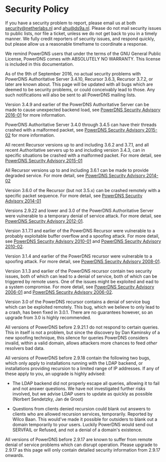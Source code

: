 # Security Policy

If you have a security problem to report, please email us at both <a href="mailto:security@netherlabs.nl">security@netherlabs.nl</a> and <a href="mailto:ahu@ds9a.nl">ahu@ds9a.nl</a>. Please do not mail security issues to public lists, nor file a ticket, unless we do not get back to you in a timely manner. We fully credit reporters of security issues, and respond quickly, but please allow us a reasonable timeframe to coordinate a response.

We remind PowerDNS users that under the terms of the GNU General Public License, PowerDNS comes with ABSOLUTELY NO WARRANTY. This license is included in this documentation.

As of the 9th of September 2016, no actual security problems with PowerDNS Authoritative Server 3.4.10, Recursor 3.6.3, Recursor 3.7.2, or later are known about. This page will be updated with all bugs which are deemed to be security problems, or could conceivably lead to those. Any such notifications will also be sent to all PowerDNS mailing lists.

Version 3.4.9 and earlier of the PowerDNS Authoritative Server can be made to cause unexpected backend load, see [PowerDNS Security Advisory 2016-01](powerdns-advisory-2016-01.md) for more information.

PowerDNS Authoritative Server 3.4.0 through 3.4.5 can have their threads crashed with a malformed packet, see [PowerDNS Security Advisory 2015-02](powerdns-advisory-2015-02.md) for more information.

All recent Recursor versions up to and including 3.6.2 and 3.7.1, and all recent Authoritative servers up to and including version 3.4.3, can in specific situations be crashed with a malformed packet. For more detail, see [PowerDNS Security Advisory 2015-01](powerdns-advisory-2015-01.md)

All Recursor versions up to and including 3.6.1 can be made to provide degraded service. For more detail, see [PowerDNS Security Advisory 2014-02](powerdns-advisory-2014-02.md)

Version 3.6.0 of the Recursor (but not 3.5.x) can be crashed remotely with a specific packet sequence. For more detail, see [PowerDNS Security Advisory 2014-01](powerdns-advisory-2014-01.md)

Versions 2.9.22 and lower and 3.0 of the PowerDNS Authoritative Server were vulnerable to a temporary denial of service attack. For more detail, see [PowerDNS Security Advisory 2012-01](powerdns-advisory-2012-01.md).

Version 3.1.7.1 and earlier of the PowerDNS Recursor were vulnerable to a probably exploitable buffer overflow and a spoofing attack. For more detail, see [PowerDNS Security Advisory 2010-01](powerdns-advisory-2010-01.md "PowerDNS Security Advisory 2010-01: PowerDNS Recursor up to and including 3.1.7.1 can be brought down and probably exploited") and [PowerDNS Security Advisory 2010-02](powerdns-advisory-2010-02.md "PowerDNS Recursor up to and including 3.1.7.1 can be spoofed into accepting bogus data").

Version 3.1.4 and earlier of the PowerDNS recursor were vulnerable to a spoofing attack. For more detail, see [PowerDNS Security Advisory 2008-01](powerdns-advisory-2008-01.md "System random generator can be predicted, leading to the potential to 'spoof' PowerDNS Recursor").

Version 3.1.3 and earlier of the PowerDNS recursor contain two security issues, both of which can lead to a denial of service, both of which can be triggered by remote users. One of the issues might be exploited and ead to a system compromise. For more detail, see [PowerDNS Security Advisory 2006-01](powerdns-advisory-2006-01.md "Malformed TCP queries can lead to a buffer overflow which might be exploitable") and [PowerDNS Security Advisory 2006-02](powerdns-advisory-2006-02.md "Zero second CNAME TTLs can make PowerDNS exhaust allocated stack space, and crash").

Version 3.0 of the PowerDNS recursor contains a denial of service bug which can be exploited remotely. This bug, which we believe to only lead to a crash, has been fixed in 3.0.1. There are no guarantees however, so an upgrade from 3.0 is highly recommended.

All versions of PowerDNS before 2.9.21.1 do not respond to certain queries. This in itself is not a problem, but since the discovery by Dan Kaminsky of a new spoofing technique, this silence for queries PowerDNS considers invalid, within a valid domain, allows attackers more chances to feed *other* resolvers bad data.

All versions of PowerDNS before 2.9.18 contain the following two bugs, which only apply to installations running with the LDAP backend, or installations providing recursion to a limited range of IP addresses. If any of these apply to you, an upgrade is highly advised:

 * The LDAP backend did not properly escape all queries, allowing it to fail and not answer questions. We have not investigated further risks involved, but we advise LDAP users to update as quickly as possible (Norbert Sendetzky, Jan de Groot)

 * Questions from clients denied recursion could blank out answers to clients who are allowed recursion services, temporarily. Reported by Wilco Baan. This would've made it possible for outsiders to blank out a domain temporarily to your users. Luckily PowerDNS would send out SERVFAIL or Refused, and not a denial of a domain's existence.

All versions of PowerDNS before 2.9.17 are known to suffer from remote denial of service problems which can disrupt operation. Please upgrade to 2.9.17 as this page will only contain detailed security information from 2.9.17 onwards.
